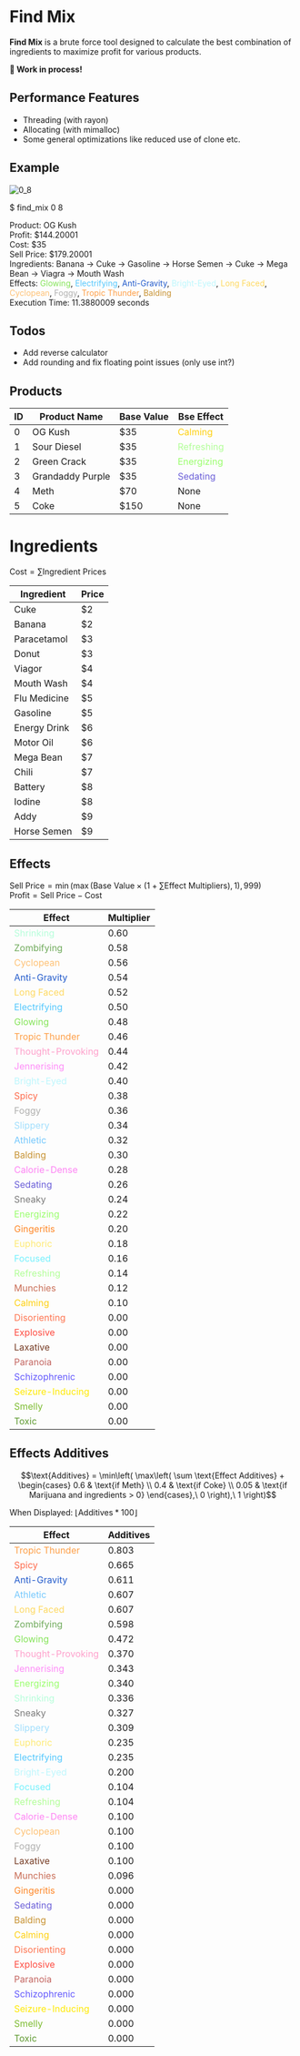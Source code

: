 # Find Mix

**Find Mix** is a brute force tool designed to calculate the best combination of ingredients to maximize profit for various products. 

**🚧 Work in process!**

## Performance Features

- Threading (with rayon)
- Allocating (with mimalloc)
- Some general optimizations like reduced use of clone etc.

## Example

![0_8](https://github.com/user-attachments/assets/d53e12c0-9944-493c-849d-08ddfc17e060)

$ find_mix 0 8

Product: OG Kush \
Profit: \$144.20001 \
Cost: \$35 \
Sell Price: \$179.20001 \
Ingredients: Banana → Cuke → Gasoline → Horse Semen → Cuke → Mega Bean → Viagra → Mouth Wash \
Effects: <span style="color:rgb(133, 228, 89)">Glowing</span>, <span style="color:rgb(85, 200, 253)">Electrifying</span>, <span style="color:rgb(35, 91, 203)">Anti-Gravity</span>, <span style="color:rgb(190, 247, 253)">Bright-Eyed</span>, <span style="color:rgb(254, 217, 97)">Long Faced</span>, <span style="color:rgb(254, 193, 116)">Cyclopean</span>, <span style="color:rgb(176, 176, 175)">Foggy</span>, <span style="color:rgb(254, 159, 71)">Tropic Thunder</span>, <span style="color:rgb(199, 146, 50)">Balding</span> \
Execution Time: 11.3880009 seconds

## Todos

- Add reverse calculator
- Add rounding and fix floating point issues (only use int?)

## Products

| ID | Product Name     | Base Value | Bse Effect                                               |
|----|------------------|------------|----------------------------------------------------------|
| 0  | OG Kush          | $35        | <span style="color:rgb(254, 208, 15)">Calming</span>     |
| 1  | Sour Diesel      | $35        | <span style="color:rgb(178, 254, 152)">Refreshing</span> |
| 2  | Green Crack      | $35        | <span style="color:rgb(154, 254, 109)">Energizing</span> |
| 3  | Grandaddy Purple | $35        | <span style="color:rgb(107, 95, 216)">Sedating</span>    |
| 4  | Meth             | $70        | None                                                     |
| 5  | Coke             | $150       | None                                                     |

# Ingredients

$\text{Cost}=\sum\text{Ingredient Prices}$

| Ingredient   | Price |
|--------------|-------|
| Cuke         | $2    |
| Banana       | $2    |
| Paracetamol  | $3    |
| Donut        | $3    |
| Viagor       | $4    |
| Mouth Wash   | $4    |
| Flu Medicine | $5    |
| Gasoline     | $5    |
| Energy Drink | $6    |
| Motor Oil    | $6    |
| Mega Bean    | $7    |
| Chili        | $7    |
| Battery      | $8    |
| Iodine       | $8    |
| Addy         | $9    |
| Horse Semen  | $9    |

## Effects

$\text{Sell Price}=\min(\max(\text{Base Value}\times(1+\sum\text{Effect Multipliers}),1),999)$ \
$\text{Profit}=\text{Sell Price}-\text{Cost}$

| Effect                                                          | Multiplier |
|-----------------------------------------------------------------|------------|
| <span style="color:rgb(182, 254, 218)">Shrinking</span>         | 0.60       |
| <span style="color:rgb(113, 171, 93)">Zombifying</span>         | 0.58       |
| <span style="color:rgb(254, 193, 116)">Cyclopean</span>         | 0.56       |
| <span style="color:rgb(35, 91, 203)">Anti-Gravity</span>        | 0.54       |
| <span style="color:rgb(254, 217, 97)">Long Faced</span>         | 0.52       |
| <span style="color:rgb(85, 200, 253)">Electrifying</span>       | 0.50       |
| <span style="color:rgb(133, 228, 89)">Glowing</span>            | 0.48       |
| <span style="color:rgb(254, 159, 71)">Tropic Thunder</span>     | 0.46       |
| <span style="color:rgb(254, 160, 203)">Thought-Provoking</span> | 0.44       |
| <span style="color:rgb(254, 141, 248)">Jennerising</span>       | 0.42       |
| <span style="color:rgb(190, 247, 253)">Bright-Eyed</span>       | 0.40       |
| <span style="color:rgb(254, 107, 76)">Spicy</span>              | 0.38       |
| <span style="color:rgb(176, 176, 175)">Foggy</span>             | 0.36       |
| <span style="color:rgb(162, 223, 253)">Slippery</span>          | 0.34       |
| <span style="color:rgb(117, 200, 253)">Athletic</span>          | 0.32       |
| <span style="color:rgb(199, 146, 50)">Balding</span>            | 0.30       |
| <span style="color:rgb(254, 132, 244)">Calorie-Dense</span>     | 0.28       |
| <span style="color:rgb(107, 95, 216)">Sedating</span>           | 0.26       |
| <span style="color:rgb(123, 123, 123)">Sneaky</span>            | 0.24       |
| <span style="color:rgb(154, 254, 109)">Energizing</span>        | 0.22       |
| <span style="color:rgb(254, 136, 41)">Gingeritis</span>         | 0.20       |
| <span style="color:rgb(254, 234, 116)">Euphoric</span>          | 0.18       |
| <span style="color:rgb(117, 241, 253)">Focused</span>           | 0.16       |
| <span style="color:rgb(178, 254, 152)">Refreshing</span>        | 0.14       |
| <span style="color:rgb(201, 110, 87)">Munchies</span>           | 0.12       |
| <span style="color:rgb(254, 208, 15)">Calming</span>            | 0.10       |
| <span style="color:rgb(254, 117, 81)">Disorienting</span>       | 0.00       |
| <span style="color:rgb(254, 75, 64)">Explosive</span>           | 0.00       |
| <span style="color:rgb(118, 60, 37)">Laxative</span>            | 0.00       |
| <span style="color:rgb(196, 103, 98)">Paranoia</span>           | 0.00       |
| <span style="color:rgb(100, 90, 253)">Schizophrenic</span>      | 0.00       |
| <span style="color:rgb(9254, 233, 0)">Seizure-Inducing</span>   | 0.00       |
| <span style="color:rgb(125, 188, 49)">Smelly</span>             | 0.00       |
| <span style="color:rgb(95, 154, 49)">Toxic</span>               | 0.00       |

## Effects Additives

```math
\text{Additives} = \min\left( \max\left( \sum \text{Effect Additives} +
\begin{cases}
0.6 & \text{if Meth} \\
0.4 & \text{if Coke} \\
0.05 & \text{if Marijuana and ingredients > 0}
\end{cases},\ 0 \right),\ 1 \right)
```

When Displayed: $\lfloor\text{Additives}*100\rfloor$

| Effect                                                          | Additives |
|-----------------------------------------------------------------|-----------|
| <span style="color:rgb(254, 159, 71)">Tropic Thunder</span>     | 0.803     |
| <span style="color:rgb(254, 107, 76)">Spicy</span>              | 0.665     |
| <span style="color:rgb(35, 91, 203)">Anti-Gravity</span>        | 0.611     |
| <span style="color:rgb(117, 200, 253)">Athletic</span>          | 0.607     |
| <span style="color:rgb(254, 217, 97)">Long Faced</span>         | 0.607     |
| <span style="color:rgb(113, 171, 93)">Zombifying</span>         | 0.598     |
| <span style="color:rgb(133, 228, 89)">Glowing</span>            | 0.472     |
| <span style="color:rgb(254, 160, 203)">Thought-Provoking</span> | 0.370     |
| <span style="color:rgb(254, 141, 248)">Jennerising</span>       | 0.343     |
| <span style="color:rgb(154, 254, 109)">Energizing</span>        | 0.340     |
| <span style="color:rgb(182, 254, 218)">Shrinking</span>         | 0.336     |
| <span style="color:rgb(123, 123, 123)">Sneaky</span>            | 0.327     |
| <span style="color:rgb(162, 223, 253)">Slippery</span>          | 0.309     |
| <span style="color:rgb(254, 234, 116)">Euphoric</span>          | 0.235     |
| <span style="color:rgb(85, 200, 253)">Electrifying</span>       | 0.235     |
| <span style="color:rgb(190, 247, 253)">Bright-Eyed</span>       | 0.200     |
| <span style="color:rgb(117, 241, 253)">Focused</span>           | 0.104     |
| <span style="color:rgb(178, 254, 152)">Refreshing</span>        | 0.104     |
| <span style="color:rgb(254, 132, 244)">Calorie-Dense</span>     | 0.100     |
| <span style="color:rgb(254, 193, 116)">Cyclopean</span>         | 0.100     |
| <span style="color:rgb(176, 176, 175)">Foggy</span>             | 0.100     |
| <span style="color:rgb(118, 60, 37)">Laxative</span>            | 0.100     |
| <span style="color:rgb(201, 110, 87)">Munchies</span>           | 0.096     |
| <span style="color:rgb(254, 136, 41)">Gingeritis</span>         | 0.000     |
| <span style="color:rgb(107, 95, 216)">Sedating</span>           | 0.000     |
| <span style="color:rgb(199, 146, 50)">Balding</span>            | 0.000     |
| <span style="color:rgb(254, 208, 15)">Calming</span>            | 0.000     |
| <span style="color:rgb(254, 117, 81)">Disorienting</span>       | 0.000     |
| <span style="color:rgb(254, 75, 64)">Explosive</span>           | 0.000     |
| <span style="color:rgb(196, 103, 98)">Paranoia</span>           | 0.000     |
| <span style="color:rgb(100, 90, 253)">Schizophrenic</span>      | 0.000     |
| <span style="color:rgb(9254, 233, 0)">Seizure-Inducing</span>   | 0.000     |
| <span style="color:rgb(125, 188, 49)">Smelly</span>             | 0.000     |
| <span style="color:rgb(95, 154, 49)">Toxic</span>               | 0.000     |
